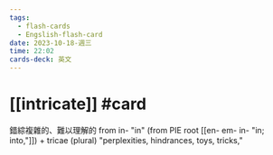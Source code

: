 ```yaml
---
tags:
  - flash-cards
  - Engslish-flash-card
date: 2023-10-18-週三
time: 22:02
cards-deck: 英文
---
```

# [[intricate]] #card 
錯綜複雜的、難以理解的
from in- "in" (from PIE root [[en- em- in-  "in; into,"]]) + tricae (plural) "perplexities, hindrances, toys, tricks,"